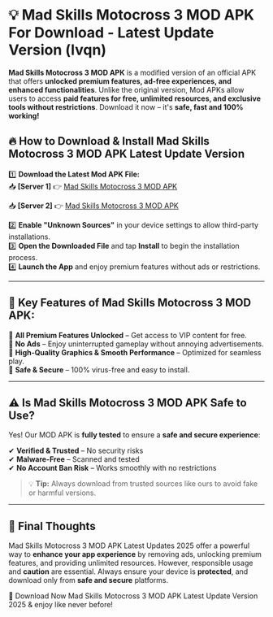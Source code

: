 # 💡 Mad Skills Motocross 3 MOD APK For Download - Latest Update Version (lvqn)

**Mad Skills Motocross 3 MOD APK** is a modified version of an official APK that offers **unlocked premium features, ad-free experiences, and enhanced functionalities**. Unlike the original version, Mod APKs allow users to access **paid features for free, unlimited resources, and exclusive tools without restrictions**. Download it now – it's **safe, fast and 100% working!**

## 🔥 **How to Download & Install Mad Skills Motocross 3 MOD APK Latest Update Version**

1️⃣ **Download the Latest Mod APK File:**  
📥 **[Server 1]** 👉 [Mad Skills Motocross 3 MOD APK](https://hapymods.com?title=Mad+Skills+Motocross+3+MOD+APK&ref=FU1)

📥 **[Server 2]** 👉 [Mad Skills Motocross 3 MOD APK](https://hapymods.com?title=Mad+Skills+Motocross+3+MOD+APK&ref=FU1)

2️⃣ **Enable "Unknown Sources"** in your device settings to allow third-party installations.  
3️⃣ **Open the Downloaded File** and tap **Install** to begin the installation process.  
4️⃣ **Launch the App** and enjoy premium features without ads or restrictions.

---

## 🌟 **Key Features of Mad Skills Motocross 3 MOD APK:**
 
🔽 **All Premium Features Unlocked** – Get access to VIP content for free.  
🔽 **No Ads** – Enjoy uninterrupted gameplay without annoying advertisements.  
🔽 **High-Quality Graphics & Smooth Performance** – Optimized for seamless play.  
🔽 **Safe & Secure** – 100% virus-free and easy to install.  

---

## ⚠️ **Is Mad Skills Motocross 3 MOD APK Safe to Use?**

Yes! Our MOD APK is **fully tested** to ensure a **safe and secure experience**:

✔ **Verified & Trusted** – No security risks  
✔ **Malware-Free** – Scanned and tested  
✔ **No Account Ban Risk** – Works smoothly with no restrictions

> 💡 **Tip:** Always download from trusted sources like ours to avoid fake or harmful versions.

---

## 📌 **Final Thoughts**
 
Mad Skills Motocross 3 MOD APK Latest Updates 2025 offer a powerful way to **enhance your app experience** by removing ads, unlocking premium features, and providing unlimited resources. However, responsible usage and **caution** are essential. Always ensure your device is **protected**, and download only from **safe and secure** platforms.  

🔽 Download Now Mad Skills Motocross 3 MOD APK Latest Update Version 2025 & enjoy like never before!